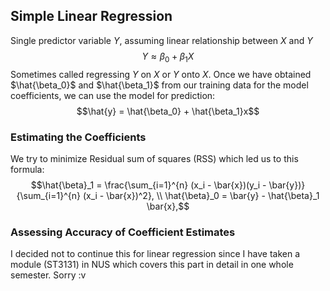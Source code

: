 ## Simple Linear Regression
Single predictor variable $Y$, assuming  linear relationship between $X$ and $Y$ 
$$Y \approx \beta_0 + \beta_1X$$Sometimes called regressing $Y$ on $X$ or $Y$ onto $X$. Once we have obtained $\hat{\beta_0}$ and $\hat{\beta_1}$ from our training data for the model coefficients, we can use the model for prediction:
$$\hat{y} = \hat{\beta_0} + \hat{\beta_1}x$$

### Estimating the Coefficients
We try to minimize Residual sum of squares (RSS) which led us to this formula:
$$\hat{\beta}_1 = \frac{\sum_{i=1}^{n} (x_i - \bar{x})(y_i - \bar{y})}{\sum_{i=1}^{n} (x_i - \bar{x})^2}, \\
\hat{\beta}_0 = \bar{y} - \hat{\beta}_1 \bar{x},$$
### Assessing Accuracy of Coefficient Estimates

I decided not to continue this for linear regression since I have taken a module (ST3131) in NUS which covers this part in detail in one whole semester. Sorry :v

